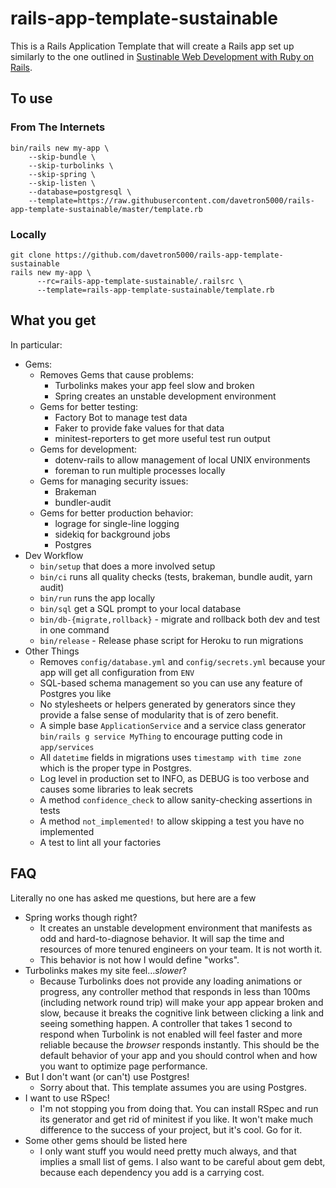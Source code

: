 # rails-app-template-sustainable

This is a Rails Application Template that will create a Rails app set up similarly to the one outlined in
[Sustinable Web Development with Ruby on Rails](https://sustainable-rails.com).

## To use

### From The Internets

```
bin/rails new my-app \
    --skip-bundle \
    --skip-turbolinks \
    --skip-spring \
    --skip-listen \
    --database=postgresql \
    --template=https://raw.githubusercontent.com/davetron5000/rails-app-template-sustainable/master/template.rb
```

### Locally

```
git clone https://github.com/davetron5000/rails-app-template-sustainable
rails new my-app \
      --rc=rails-app-template-sustainable/.railsrc \
      --template=rails-app-template-sustainable/template.rb
```

## What you get

In particular:

* Gems:
  * Removes Gems that cause problems:
    - Turbolinks makes your app feel slow and broken
    - Spring creates an unstable development environment
  * Gems for better testing:
    - Factory Bot to manage test data
    - Faker to provide fake values for that data
    - minitest-reporters to get more useful test run output
  * Gems for development:
    - dotenv-rails to allow management of local UNIX environments
    - foreman to run multiple processes locally
  * Gems for managing security issues:
    - Brakeman
    - bundler-audit
  * Gems for better production behavior:
    - lograge for single-line logging
    - sidekiq for background jobs
    - Postgres
* Dev Workflow
  - `bin/setup` that does a more involved setup
  - `bin/ci` runs all quality checks (tests, brakeman, bundle audit, yarn audit)
  - `bin/run` runs the app locally
  - `bin/sql` get a SQL prompt to your local database
  - `bin/db-{migrate,rollback}` - migrate and rollback  both dev and test in one command
  - `bin/release` - Release phase script for Heroku to run migrations
* Other Things
  - Removes `config/database.yml` and `config/secrets.yml` because your app will get all configuration from `ENV`
  - SQL-based schema management so you can use any feature of Postgres you like
  - No stylesheets or helpers generated by generators since they provide a false sense of modularity that is of
  zero benefit.
  - A simple base `ApplicationService` and a service class generator `bin/rails g service MyThing` to encourage
  putting code in `app/services`
  - All `datetime` fields in migrations uses `timestamp with time zone` which is the proper type in Postgres.
  - Log level in production set to INFO, as DEBUG is too verbose and causes some libraries to leak secrets
  - A method `confidence_check` to allow sanity-checking assertions in tests
  - A method `not_implemented!` to allow skipping a test you have no implemented
  - A test to lint all your factories

## FAQ

Literally no one has asked me questions, but here are a few

* Spring works though right?
  - It creates an unstable development environment that manifests as odd and hard-to-diagnose behavior.  It will
  sap the time and resources of more tenured engineers on your team.  It is not worth it.
  - This behavior is not how I would define "works".
* Turbolinks makes my site feel…*slower*?
  - Because Turbolinks does not provide any loading animations or progress, any controller method that responds in
  less than 100ms (including network round trip) will make your app appear broken and slow, because it breaks the
  cognitive link between clicking a link and seeing something happen.  A controller that takes 1 second to respond
  when Turbolink is not enabled will feel faster and more reliable because the *browser* responds instantly.  This should be the default behavior of your app and you should control when and how you want to optimize page performance.
* But I don't want (or can't) use Postgres!
  - Sorry about that.  This template assumes you are using Postgres.
* I want to use RSpec!
  - I'm not stopping you from doing that.  You can install RSpec and run its generator and get rid of minitest if
  you like.  It won't make much difference to the success of your project, but it's cool. Go for it.
* Some other gems should be listed here
  - I only want stuff you would need pretty much always, and that implies a small list of gems.  I also want to
  be careful about gem debt, because each dependency you add is a carrying cost.

